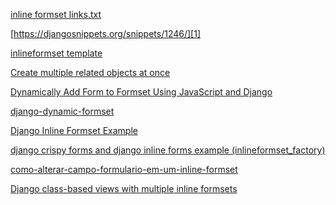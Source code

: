 [inline formset links.txt][0]

[https://djangosnippets.org/snippets/1246/][1]

[inlineformset template][2]

[Create multiple related objects at once][3]

[Dynamically Add Form to Formset Using JavaScript and Django][4]
	
[django-dynamic-formset][5]

[Django Inline Formset Example][6]

[django crispy forms and django inline forms example (inlineformset_factory)][7]

[como-alterar-campo-formulario-em-um-inline-formset][8]

[Django class-based views with multiple inline formsets][9]

[0]: https://docs.djangoproject.com/en/dev/topics/forms/modelforms/#inline-formsets
[1]: https://djangosnippets.org/snippets/1246/
[2]: https://djangosnippets.org/snippets/1182/
[3]: https://djangosnippets.org/snippets/1399/
[4]: http://stellarchariot.com/blog/2011/02/dynamically-add-form-to-formset-using-javascript-and-django/
[5]: https://code.google.com/p/django-dynamic-formset/
[6]: https://github.com/epicserve/inlineformset-example
[7]: https://gist.github.com/ibarovic/3092910
[8]: http://imasters.com.br/linguagens/py/como-alterar-campo-formulario-em-um-inline-formset/
[9]: http://kevindias.com/writing/django-class-based-views-multiple-inline-formsets/